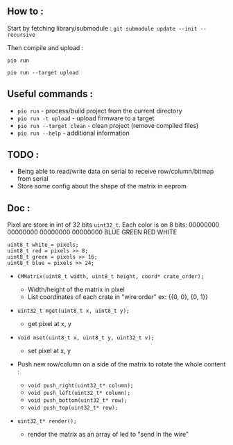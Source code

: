 How to :
---------

Start by fetching library/submodule :
`git submodule update --init --recursive`

Then compile and upload :

`pio run`

`pio run --target upload`


Useful commands :
---------
* `pio run` - process/build project from the current directory
* `pio run -t upload` - upload firmware to a target
* `pio run --target clean` - clean project (remove compiled files)
* `pio run --help` - additional information


TODO :
---------
* Being able to read/write data on serial to receive row/column/bitmap from serial
* Store some config about the shape of the matrix in eeprom


Doc :
---------
Pixel are store in int of 32 bits `uint32_t`. Each color is on 8 bits:
00000000 00000000 00000000 00000000
  BLUE    GREEN     RED     WHITE

```
uint8_t white_= pixels;
uint8_t red = pixels >> 8;
uint8_t green = pixels >> 16;
uint8_t blue = pixels >> 24;
```


* `CMMatrix(uint8_t width, uint8_t height, coord* crate_order);`
  * Width/height of the matrix in pixel
  * List coordinates of each crate in "wire order" ex: {{0, 0}, {0, 1}}

* `uint32_t mget(uint8_t x, uint8_t y);`
  * get pixel at x, y
* `void mset(uint8_t x, uint8_t y, uint32_t v);`
  * set pixel at x, y

* Push new row/column on a side of the matrix to rotate the whole content :
  * `void push_right(uint32_t* column);`
  * `void push_left(uint32_t* column);`
  * `void push_bottom(uint32_t* row);`
  * `void push_top(uint32_t* row);`

* `uint32_t* render();`
  * render the matrix as an array of led to "send in the wire"
